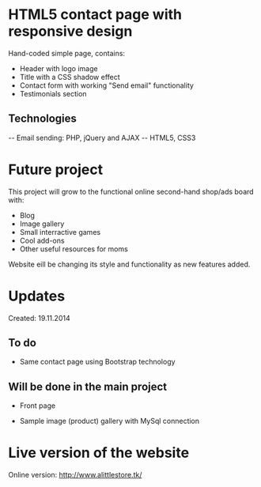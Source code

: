 
# HTML5 contact page with responsive design 

Hand-coded simple page, contains:

* Header with logo image
* Title with a CSS shadow effect
* Contact form with working "Send email" functionality
* Testimonials section

## Technologies

-- Email sending: PHP, jQuery and AJAX
-- HTML5, CSS3


# Future project

This project will grow to the functional online second-hand shop/ads board with:

- Blog
- Image gallery
- Small interractive games
- Cool add-ons
- Other useful resources for moms

Website eill be changing its style and functionality as new features added.
 
# Updates

Created: 19.11.2014

## To do

- Same contact page using Bootstrap technology

## Will be done in the main project

- Front page

- Sample image (product) gallery with MySql connection


# Live version of the website

Online version: http://www.alittlestore.tk/


  


